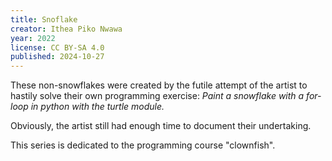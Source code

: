 ```yaml
---
title: Snoflake
creator: Ithea Piko Nwawa
year: 2022
license: CC BY-SA 4.0
published: 2024-10-27
---
```


These non-snowflakes were created by the futile attempt of the artist to hastily solve their own programming exercise: *Paint a snowflake with a for-loop in python with the turtle module.*

Obviously, the artist still had enough time to document their undertaking.

This series is dedicated to the programming course "clownfish".
